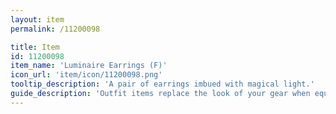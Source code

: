 ```yaml
---
layout: item
permalink: /11200098

title: Item
id: 11200098
item_name: 'Luminaire Earrings (F)'
icon_url: 'item/icon/11200098.png'
tooltip_description: 'A pair of earrings imbued with magical light.'
guide_description: 'Outfit items replace the look of your gear when equipped.'
---
```

